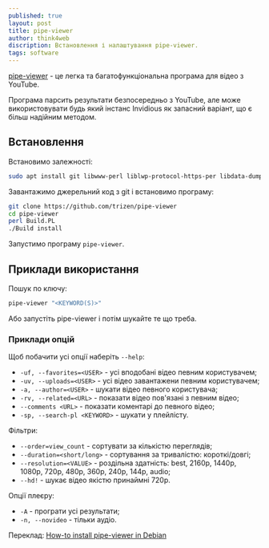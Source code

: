 ```yaml
---
published: true
layout: post
title: pipe-viewer
author: think4web
discription: Встановлення і налаштування pipe-viewer.
tags: software
---
```


[pipe-viewer](https://github.com/trizen/pipe-viewer) - це легка та багатофункціональна програма для відео з YouTube.

Програма парсить результати безпосередньо з YouTube, але може використовувати будь який інстанс Invidious як запасний варіант, що є більш надійним методом.

## Встановлення

Встановимо залежності:
```bash
sudo apt install git libwww-perl liblwp-protocol-https-per libdata-dump-perl
```

Завантажимо джерельний код з git і встановимо програму:
```bash
git clone https://github.com/trizen/pipe-viewer
cd pipe-viewer
perl Build.PL
./Build install
```

Запустимо програму ```pipe-viewer```.

## Приклади використання

Пошук по ключу:
```bash
pipe-viewer "<KEYWORD(S)>"
```

Або запустіть pipe-viewer і потім шукайте те що треба.

### Приклади опцій

Щоб побачити усі опції наберіть ```--help```:
- ```-uf, --favorites=<USER>``` - усі вподобані відео певним користувачем;
- ```-uv, --uploads=<USER>``` - усі відео завантажени певним користувачем;
- ```-a, --author=<USER>``` - шукати відео певного користувача;
- ```-rv, --related=<URL>``` - показати відео пов'язані з певним відео;
- ```--comments <URL>``` - показати коментарі до певного відео;
- ```-sp, --search-pl <KEYWORD>``` - шукати у плейлісту.

Фільтри:
- ```--order=view_count``` - сортувати за кількістю переглядів;
- ```--duration=<short/long>``` - сортування за тривалістю: короткі/довгі;
- ```--resolution=<VALUE>``` - роздільна здатність: best, 2160p, 1440p, 1080p, 720p, 480p, 360p, 240p, 144p, audio;
- ```--hd!``` - шукає відео якістю принаймні 720p.

Опції плеєру:
- ```-A``` - програти усі результати;
- ```-n, --novideo``` - тільки аудіо.

Переклад: [How-to install pipe-viewer in Debian](https://hund.tty1.se/2021/11/14/how-to-install-pipe-viewer-in-debian.html)
